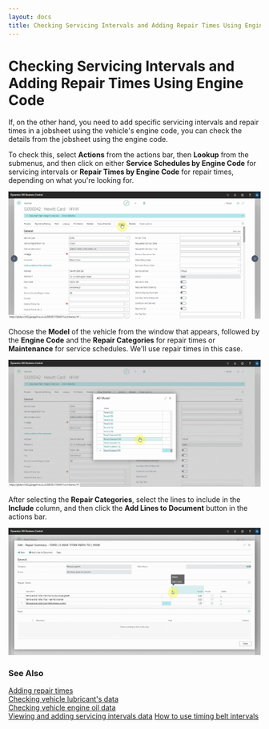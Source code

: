 ```yaml
---
layout: docs
title: Checking Servicing Intervals and Adding Repair Times Using Engine Code
---
```


# Checking Servicing Intervals and Adding Repair Times Using Engine Code

If, on the other hand, you need to add specific servicing intervals and repair times in a jobsheet using the vehicle's engine code, you can check the details from the jobsheet using the engine code.

To check this, select **Actions** from the actions bar, then **Lookup** from the submenus, and then click on either **Service Schedules by Engine Code** for servicing intervals or **Repair Times by Engine Code** for repair times, depending on what you're looking for.

   ![](media/garagehive-autodata-using-engine-code1.gif)

Choose the **Model** of the vehicle from the window that appears, followed by the **Engine Code** and the **Repair Categories** for repair times or **Maintenance** for service schedules. We'll use repair times in this case.

   ![](media/garagehive-autodata-using-engine-code2.gif)

After selecting the **Repair Categories**, select the lines to include in the **Include** column, and then click the **Add Lines to Document** button in the actions bar.

   ![](media/garagehive-autodata-using-engine-code3.gif)


### **See Also**

[Adding repair times](garagehive-autodata-adding-repair-times.html) \
[Checking vehicle lubricant's data](garagehive-autodata-checking-vehicle-lubricant-data.html) \
[Checking vehicle engine oil data](garagehive-autodata-viewing-vehicle-engine-oil-data.html) \
[Viewing and adding servicing intervals data](garagehive-autodata-viewing-and-adding-servicing-intervals.html)
[How to use timing belt intervals](garagehive-timing-belt-intervals-how-to-use-timing-belt-intervals.html)